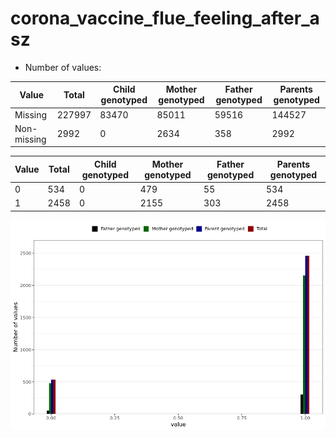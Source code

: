 # corona_vaccine_flue_feeling_after_asz
- Number of values:

| Value | Total | Child genotyped | Mother genotyped | Father genotyped | Parents genotyped |
| ----- | ----- | --------------- | ---------------- | ---------------- |---------------- |
| Missing | 227997 | 83470 | 85011 | 59516 | 144527 |
| Non-missing | 2992 | 0 | 2634 | 358 | 2992 |

| Value | Total | Child genotyped | Mother genotyped | Father genotyped | Parents genotyped |
| ----- | ----- | --------------- | ---------------- | ---------------- |---------------- |
| 0 | 534 | 0 | 479 | 55 | 534 |
| 1 | 2458 | 0 | 2155 | 303 | 2458 |



![](corona_vaccine_flue_feeling_after_asz_n.png)



